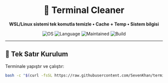 <div align="center">

# 🧹 Terminal Cleaner
**WSL/Linux sistemi tek komutla temizle • Cache + Temp • Sistem bilgisi**

![OS](https://img.shields.io/badge/OS-WSL%20%7C%20Linux-blue)
![Language](https://img.shields.io/badge/Language-Python3-yellow)
![Maintained](https://img.shields.io/badge/Maintained-Yes-success)
![Build](https://img.shields.io/badge/Build-Auto-green)

</div>

---

## 🚀 Tek Satır Kurulum

Terminale yapıştır ve çalıştır:

```bash
bash -c "$(curl -fsSL https://raw.githubusercontent.com/SevenKhan/terminal-cleaner/main/setup_cleaner.sh)" && source ~/.bashrc && cleaner

